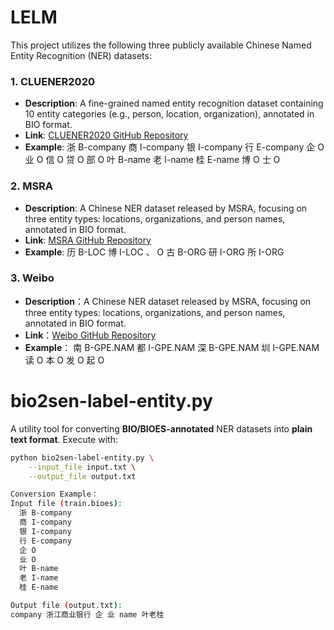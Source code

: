 # LELM
This project utilizes the following three publicly available Chinese Named Entity Recognition (NER) datasets:

### 1. CLUENER2020
- **Description**: A fine-grained named entity recognition dataset containing 10 entity categories (e.g., person, location, organization), annotated in BIO format.    
- **Link**: [CLUENER2020 GitHub Repository](https://github.com/CLUEbenchmark/CLUENER2020)  
- **Example**: 
  浙 B-company
  商 I-company
  银 I-company
  行 E-company
  企 O
  业 O
  信 O
  贷 O
  部 O
  叶 B-name
  老 I-name
  桂 E-name
  博 O
  士 O
 ### 2. MSRA
- **Description**: A Chinese NER dataset released by MSRA, focusing on three entity types: locations, organizations, and person names, annotated in BIO format.  
- **Link**: [MSRA GitHub Repository](https://github.com/bytetopia/nlp_datasets)  
- **Example**: 
  历	B-LOC
  博	I-LOC
  、	O
  古	B-ORG
  研	I-ORG
	所	I-ORG
 ### 3. Weibo
- **Description**：A Chinese NER dataset released by MSRA, focusing on three entity types: locations, organizations, and person names, annotated in BIO format.  
- **Link**：[Weibo GitHub Repository](https://github.com/hltcoe/golden-horse/blob/master/data)  
- **Example**：
  南	B-GPE.NAM
  都	I-GPE.NAM
  深	B-GPE.NAM
  圳	I-GPE.NAM
  读	O
  本	O
  发	O
  起	O

# bio2sen-label-entity.py

A utility tool for converting **BIO/BIOES-annotated** NER datasets into **plain text format**. Execute with:  
```bash
python bio2sen-label-entity.py \
    --input_file input.txt \
    --output_file output.txt

Conversion Example：
Input file (train.bioes):
  浙 B-company
  商 I-company
  银 I-company
  行 E-company
  企 O
  业 O
  叶 B-name
  老 I-name
  桂 E-name

Output file (output.txt):
company 浙江商业银行 企 业 name 叶老桂
